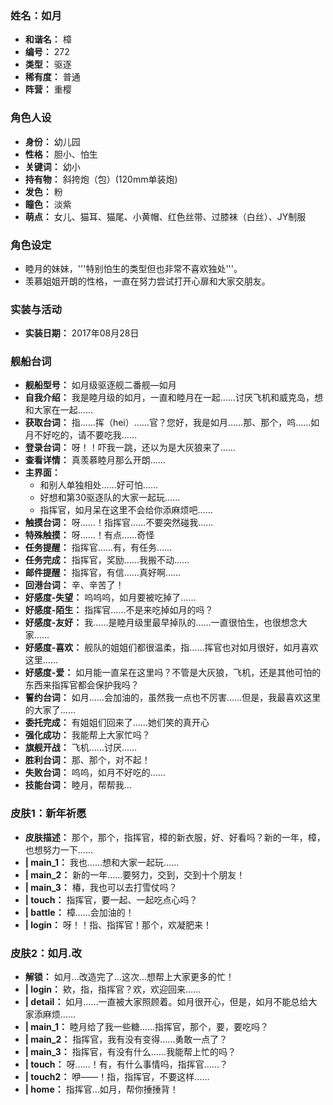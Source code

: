 ### 姓名：如月
* **和谐名：** 樟
* **编号：** 272
* **类型：** 驱逐
* **稀有度：** 普通
* **阵营：** 重樱


### 角色人设
* **身份：** 幼儿园
* **性格：** 胆小、怕生
* **关键词：** 幼小
* **持有物：** 斜挎炮（包）(120mm单装炮)
* **发色：** 粉
* **瞳色：** 淡紫
* **萌点：** 女儿、猫耳、猫尾、小黄帽、红色丝带、过膝袜（白丝）、JY制服


### 角色设定
* 睦月的妹妹，'''特别怕生的类型但也非常不喜欢独处'''。
* 羡慕姐姐开朗的性格，一直在努力尝试打开心扉和大家交朋友。


### 实装与活动
* **实装日期：** 2017年08月28日


### 舰船台词
* **舰船型号：** 如月级驱逐舰二番舰—如月
* **自我介绍：** 我是睦月级的如月，一直和睦月在一起……讨厌飞机和威克岛，想和大家在一起……
* **获取台词：** 指……挥（hei）……官？您好，我是如月……那、那个，呜……如月不好吃的，请不要吃我……
* **登录台词：** 呀！！吓我一跳，还以为是大灰狼来了……
* **查看详情：** 真羡慕睦月那么开朗……
* **主界面：**
  * 和别人单独相处……好可怕……
  * 好想和第30驱逐队的大家一起玩……
  * 指挥官，如月呆在这里不会给你添麻烦吧……
* **触摸台词：** 呀……！指挥官……不要突然碰我……
* **特殊触摸：** 呀……！有点……奇怪
* **任务提醒：** 指挥官……有，有任务……
* **任务完成：** 指挥官，奖励……我搬不动……
* **邮件提醒：** 指挥官，有信……真好啊……
* **回港台词：** 辛、辛苦了！
* **好感度-失望：** 呜呜呜，如月要被吃掉了……
* **好感度-陌生：** 指挥官……不是来吃掉如月的吗？
* **好感度-友好：** 我……是睦月级里最早掉队的……一直很怕生，也很想念大家……
* **好感度-喜欢：** 舰队的姐姐们都很温柔，指……挥官也对如月很好，如月喜欢这里……
* **好感度-爱：** 如月能一直呆在这里吗？不管是大灰狼，飞机，还是其他可怕的东西来指挥官都会保护我吗？
* **誓约台词：** 如月……会加油的，虽然我一点也不厉害……但是，我最喜欢这里的大家了……
* **委托完成：** 有姐姐们回来了……她们笑的真开心
* **强化成功：** 我能帮上大家忙吗？
* **旗舰开战：** 飞机……讨厌……
* **胜利台词：** 那、那个，对不起！
* **失败台词：** 呜呜，如月不好吃的……
* **技能台词：** 睦月，帮帮我…


### 皮肤1：新年祈愿
* **皮肤描述：** 那个，那个，指挥官，樟的新衣服，好、好看吗？新的一年，樟，也想努力一下……
* **| main_1：** 我也……想和大家一起玩……
* **| main_2：** 新的一年……要努力，交到，交到十个朋友！
* **| main_3：** 椿，我也可以去打雪仗吗？
* **| touch：** 指挥官，要一起、一起吃点心吗？
* **| battle：** 樟……会加油的！
* **| login：** 呀！！指、指挥官！那个，欢凝肥来！


### 皮肤2：如月.改
* **解锁：** 如月…改造完了…这次…想帮上大家更多的忙！
* **| login：** 欸，指，指挥官？欢，欢迎回来……
* **| detail：** 如月……一直被大家照顾着。如月很开心，但是，如月不能总给大家添麻烦……
* **| main_1：** 睦月给了我一些糖……指挥官，那个，要，要吃吗？
* **| main_2：** 指挥官，我有没有变得……勇敢一点了？
* **| main_3：** 指挥官，有没有什么……我能帮上忙的吗？
* **| touch：** 呀……！有，有什么事情吗，指挥官……？
* **| touch2：** 咿——！指，指挥官，不要这样……
* **| home：** 指挥官…如月，帮你捶捶背！
